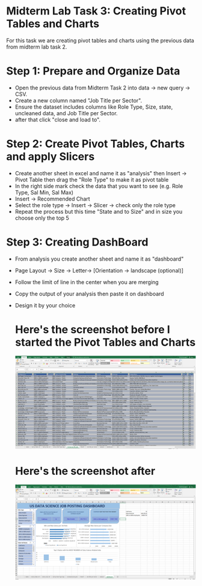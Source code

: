# Midterm Lab Task 3: Creating Pivot Tables and Charts
For this task we are creating pivot tables and charts using the previous data from midterm lab task 2.

# Step 1: Prepare and Organize Data
- Open the previous data from Midterm Task 2 into data -> new query -> CSV.
- Create a new column named "Job Title per Sector".
- Ensure the dataset includes columns like Role Type, Size, state, uncleaned data, and Job Title per Sector.
- after that click "close and load to".

# Step 2: Create Pivot Tables, Charts and apply Slicers
- Create another sheet in excel and name it as "analysis" then Insert -> Pivot Table then drag the "Role Type" to make it as pivot table
- In the right side mark check the data that you want to see (e.g. Role Type, Sal Min, Sal Max)
- Insert -> Recommended Chart
- Select the role type ->  Insert -> Slicer -> check only the role type
- Repeat the process but this time "State and to Size" and in size you choose only the top 5

# Step 3: Creating DashBoard
- From analysis you create another sheet and name it as "dashboard"
- Page Layout -> Size -> Letter-> [Orientation -> landscape (optional)]
- Follow the limit of line in the center when you are merging
- Copy the output of your analysis then paste it on dashboard
- Design it by your choice

  # Here's the screenshot before I started the Pivot Tables and Charts
  ![screenshot](images/before.PNG)

  # Here's the screenshot after
  ![screenshot](images/after.PNG)
  
